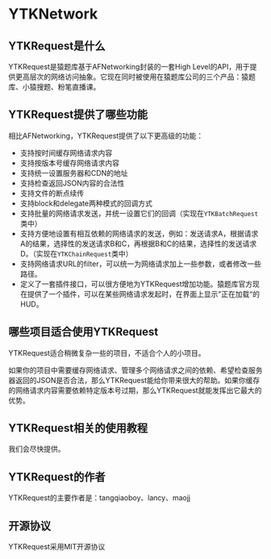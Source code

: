 YTKNetwork
==========

## YTKRequest是什么

YTKRequest是猿题库基于AFNetworking封装的一套High Level的API，用于提供更高层次的网络访问抽象。它现在同时被使用在猿题库公司的三个产品：猿题库、小猿搜题、粉笔直播课。

## YTKRequest提供了哪些功能

相比AFNetworking，YTKRequest提供了以下更高级的功能：

 * 支持按时间缓存网络请求内容
 * 支持按版本号缓存网络请求内容
 * 支持统一设置服务器和CDN的地址
 * 支持检查返回JSON内容的合法性
 * 支持文件的断点续传
 * 支持block和delegate两种模式的回调方式
 * 支持批量的网络请求发送，并统一设置它们的回调（实现在`YTKBatchRequest`类中）
 * 支持方便地设置有相互依赖的网络请求的发送，例如：发送请求A，根据请求A的结果，选择性的发送请求B和C，再根据B和C的结果，选择性的发送请求D。（实现在`YTKChainRequest`类中）
 * 支持网络请求URL的filter，可以统一为网络请求加上一些参数，或者修改一些路径。
 * 定义了一套插件接口，可以很方便地为YTKRequest增加功能。猿题库官方现在提供了一个插件，可以在某些网络请求发起时，在界面上显示”正在加载“的HUD。

## 哪些项目适合使用YTKRequest

YTKRequest适合稍微复杂一些的项目，不适合个人的小项目。

如果你的项目中需要缓存网络请求、管理多个网络请求之间的依赖、希望检查服务器返回的JSON是否合法，那么YTKRequest能给你带来很大的帮助。如果你缓存的网络请求内容需要依赖特定版本号过期，那么YTKRequest就能发挥出它最大的优势。

## YTKRequest相关的使用教程

我们会尽快提供。

## YTKRequest的作者

YTKRequest的主要作者是：tangqiaoboy、lancy、maojj

## 开源协议

YTKRequest采用MIT开源协议
